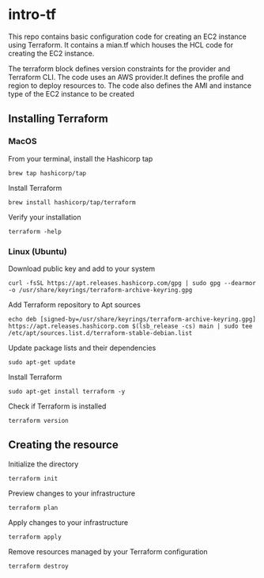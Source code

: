 # intro-tf
This repo contains basic configuration code for creating an EC2 instance using Terraform. 
It contains a mian.tf which houses the HCL code for creating the EC2 instance.

The terraform block defines version constraints for the provider and Terraform CLI.
The code uses an AWS provider.It defines the profile and region to deploy resources to.
The code also defines the AMI and instance type of the EC2 instance to be created

## Installing Terraform

### MacOS
From your terminal, install the Hashicorp tap
```
brew tap hashicorp/tap
```
Install Terraform
```
brew install hashicorp/tap/terraform
```
Verify your installation
```
terraform -help
```
### Linux (Ubuntu)
Download public key and add to your system
```
curl -fsSL https://apt.releases.hashicorp.com/gpg | sudo gpg --dearmor -o /usr/share/keyrings/terraform-archive-keyring.gpg
```
Add Terraform repository to Apt sources
```
echo deb [signed-by=/usr/share/keyrings/terraform-archive-keyring.gpg] https://apt.releases.hashicorp.com $(lsb_release -cs) main | sudo tee /etc/apt/sources.list.d/terraform-stable-debian.list
```
Update package lists and their dependencies
```
sudo apt-get update
```
Install Terraform
```
sudo apt-get install terraform -y
```
Check if Terraform is installed
```
terraform version
```
## Creating the resource

Initialize the directory
```
terraform init
```
Preview changes to your infrastructure
```
terraform plan
```
Apply changes to your infrastructure
```
terraform apply
```
Remove resources managed by your Terraform configuration
```
terraform destroy
```

